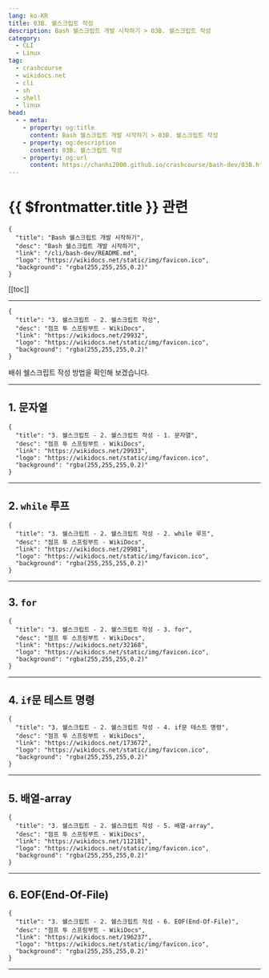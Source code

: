 ```yaml
---
lang: ko-KR
title: 03B. 쉘스크립트 작성
description: Bash 쉘스크립트 개발 시작하기 > 03B. 쉘스크립트 작성
category:
  - CLI
  - Linux
tag: 
  - crashcourse
  - wikidocs.net
  - cli
  - sh
  - shell
  - linux
head:
  - - meta:
    - property: og:title
      content: Bash 쉘스크립트 개발 시작하기 > 03B. 쉘스크립트 작성
    - property: og:description
      content: 03B. 쉘스크립트 작성
    - property: og:url
      content: https://chanhi2000.github.io/crashcourse/bash-dev/03B.html
---
```


# {{ $frontmatter.title }} 관련

```component VPCard
{
  "title": "Bash 쉘스크립트 개발 시작하기",
  "desc": "Bash 쉘스크립트 개발 시작하기",
  "link": "/cli/bash-dev/README.md",
  "logo": "https://wikidocs.net/static/img/favicon.ico",
  "background": "rgba(255,255,255,0.2)"
}
```

[[toc]]

---

```component VPCard
{
  "title": "3. 쉘스크립트 - 2. 쉘스크립트 작성",
  "desc": "점프 투 스프링부트 - WikiDocs",
  "link": "https://wikidocs.net/29932",
  "logo": "https://wikidocs.net/static/img/favicon.ico",
  "background": "rgba(255,255,255,0.2)"
}
```

배쉬 쉘스크립트 작성 방법을 확인해 보겠습니다.

---

## 1. 문자열

```component VPCard
{
  "title": "3. 쉘스크립트 - 2. 쉘스크립트 작성 - 1. 문자열",
  "desc": "점프 투 스프링부트 - WikiDocs",
  "link": "https://wikidocs.net/29933",
  "logo": "https://wikidocs.net/static/img/favicon.ico",
  "background": "rgba(255,255,255,0.2)"
}
```

<!-- TODO: 작성 -->

---

## 2. `while` 루프

```component VPCard
{
  "title": "3. 쉘스크립트 - 2. 쉘스크립트 작성 - 2. while 루프",
  "desc": "점프 투 스프링부트 - WikiDocs",
  "link": "https://wikidocs.net/29981",
  "logo": "https://wikidocs.net/static/img/favicon.ico",
  "background": "rgba(255,255,255,0.2)"
}
```

<!-- TODO: 작성 -->

---

## 3. `for`

```component VPCard
{
  "title": "3. 쉘스크립트 - 2. 쉘스크립트 작성 - 3. for",
  "desc": "점프 투 스프링부트 - WikiDocs",
  "link": "https://wikidocs.net/32168",
  "logo": "https://wikidocs.net/static/img/favicon.ico",
  "background": "rgba(255,255,255,0.2)"
}
```

<!-- TODO: 작성 -->

---

## 4. `if`문 테스트 명령

```component VPCard
{
  "title": "3. 쉘스크립트 - 2. 쉘스크립트 작성 - 4. if문 테스트 명령",
  "desc": "점프 투 스프링부트 - WikiDocs",
  "link": "https://wikidocs.net/173672",
  "logo": "https://wikidocs.net/static/img/favicon.ico",
  "background": "rgba(255,255,255,0.2)"
}
```

<!-- TODO: 작성 -->

---

## 5. 배열-array

```component VPCard
{
  "title": "3. 쉘스크립트 - 2. 쉘스크립트 작성 - 5. 배열-array",
  "desc": "점프 투 스프링부트 - WikiDocs",
  "link": "https://wikidocs.net/112181",
  "logo": "https://wikidocs.net/static/img/favicon.ico",
  "background": "rgba(255,255,255,0.2)"
}
```

<!-- TODO: 작성 -->

---

## 6. EOF(End-Of-File)

```component VPCard
{
  "title": "3. 쉘스크립트 - 2. 쉘스크립트 작성 - 6. EOF(End-Of-File)",
  "desc": "점프 투 스프링부트 - WikiDocs",
  "link": "https://wikidocs.net/196237",
  "logo": "https://wikidocs.net/static/img/favicon.ico",
  "background": "rgba(255,255,255,0.2)"
}
```

<!-- TODO: 작성 -->

---

<TagLinks />
